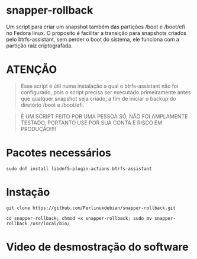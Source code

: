 # snapper-rollback
Um script para criar um snapshot também das partições /boot e /boot/efi no Fedora linux. 
O proposíto é facilitar a transição para snapshots criados pelo btrfs-assistant, sem perder
o boot do sistema, ele funciona com a partição raiz criptografada.

# ATENÇÃO
> Esse script é útil numa instalação a qual o btrfs-assistant não foi configurado, pois o script precisa ser executado primeiramente antes que qualquer 
snapshot seja criado, a fim de iniciar o backup do diretório /boot e /boot/efi.

> É UM SCRIPT FEITO POR UMA PESSOA SÓ, NÃO FOI AMPLAMENTE TESTADO, PORTANTO USE POR SUA CONTA E RISCO EM PRODUÇÃO!!!!

# Pacotes necessários 
```
sudo dnf install libdnf5-plugin-actions btrfs-assistant
```
# Instação 
```
git clone https://github.com/Ferlinuxdebian/snapper-rollback.git
```

```
cd snapper-rollback; chmod +x snapper-rollback; sudo mv snapper-rollback /usr/local/bin/
```

# Video de desmostração do software
